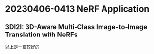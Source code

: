 # 20230406-0413 NeRF Application

## 3DI2I: 3D-Aware Multi-Class Image-to-Image Translation with NeRFs

以上是一篇较好的